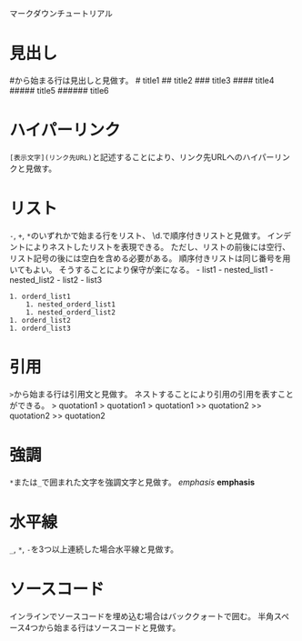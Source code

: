 マークダウンチュートリアル

# 見出し
#から始まる行は見出しと見做す。
    # title1
    ## title2
    ### title3
    #### title4
    ##### title5
    ###### title6

# ハイパーリンク
`[表示文字](リンク先URL)`と記述することにより、リンク先URLへのハイパーリンクと見做す。

# リスト
`-`, `+`, `*`のいずれかで始まる行をリスト、
\d.で順序付きリストと見做す。
インデントによりネストしたリストを表現できる。
ただし、リストの前後には空行、リスト記号の後には空白を含める必要がある。
順序付きリストは同じ番号を用いてもよい。
そうすることにより保守が楽になる。
    - list1
        - nested_list1
        - nested_list2
    - list2
    - list3

    1. orderd_list1
        1. nested_orderd_list1
        1. nested_orderd_list2
    1. orderd_list2
    1. orderd_list3
 
# 引用
`>`から始まる行は引用文と見做す。
ネストすることにより引用の引用を表すことができる。
    > quotation1
    > quotation1
    > quotation1
    >> quotation2
    >> quotation2
    >> quotation2

# 強調
`*`または`_`で囲まれた文字を強調文字と見做す。
    *emphasis*
    __emphasis__

# 水平線
`_`, `*`, `-`を3つ以上連続した場合水平線と見做す。

# ソースコード
インラインでソースコードを埋め込む場合はバッククォートで囲む。
半角スペース4つから始まる行はソースコードと見做す。
